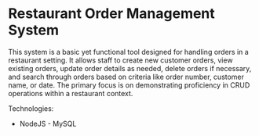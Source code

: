 # Restaurant Order Management System

This system is a basic yet functional tool designed for handling orders in a restaurant setting. It allows staff to create new customer orders, view existing orders, update order details as needed, delete orders if necessary, and search through orders based on criteria like order number, customer name, or date. The primary focus is on demonstrating proficiency in CRUD operations within a restaurant context.

Technologies:
* NodeJS - MySQL
